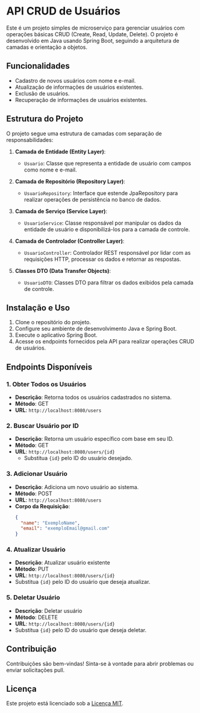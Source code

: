 # API CRUD de Usuários

Este é um projeto simples de microserviço para gerenciar usuários com operações básicas CRUD (Create, Read, Update, Delete). O projeto é desenvolvido em Java usando Spring Boot, seguindo a arquitetura de camadas e orientação a objetos.

## Funcionalidades

- Cadastro de novos usuários com nome e e-mail.
- Atualização de informações de usuários existentes.
- Exclusão de usuários.
- Recuperação de informações de usuários existentes.

## Estrutura do Projeto

O projeto segue uma estrutura de camadas com separação de responsabilidades:

1. **Camada de Entidade (Entity Layer)**:
   - `Usuario`: Classe que representa a entidade de usuário com campos como nome e e-mail.

2. **Camada de Repositório (Repository Layer)**:
   - `UsuarioRepository`: Interface que estende JpaRepository para realizar operações de persistência no banco de dados.

3. **Camada de Serviço (Service Layer)**:
   - `UsuarioService`: Classe responsável por manipular os dados da entidade de usuário e disponibilizá-los para a camada de controle.

4. **Camada de Controlador (Controller Layer)**:
   - `UsuarioController`: Controlador REST responsável por lidar com as requisições HTTP, processar os dados e retornar as respostas.

5. **Classes DTO (Data Transfer Objects)**:
   - `UsuarioDTO`: Classes DTO para filtrar os dados exibidos pela camada de controle.

## Instalação e Uso

1. Clone o repositório do projeto.
2. Configure seu ambiente de desenvolvimento Java e Spring Boot.
3. Execute o aplicativo Spring Boot.
4. Acesse os endpoints fornecidos pela API para realizar operações CRUD de usuários.

## Endpoints Disponíveis

### 1. Obter Todos os Usuários

- **Descrição**: Retorna todos os usuários cadastrados no sistema.
- **Método**: GET
- **URL**: `http://localhost:8080/users`

### 2. Buscar Usuário por ID

- **Descrição**: Retorna um usuário específico com base em seu ID.
- **Método**: GET
- **URL**: `http://localhost:8080/users/{id}`
  - Substitua `{id}` pelo ID do usuário desejado.

### 3. Adicionar Usuário

- **Descrição**: Adiciona um novo usuário ao sistema.
- **Método**: POST
- **URL**: `http://localhost:8080/users`
- **Corpo da Requisição**:
  ```json
  {
    "name": "ExemploName",
    "email": "exemploEmail@gmail.com"
  }

### 4. Atualizar Usuário 

- **Descrição**: Atualizar usuário existente
- **Método**: PUT
- **URL**: `http://localhost:8080/users/{id}`
- Substitua `{id}` pelo ID do usuário que deseja atualizar.

### 5. Deletar Usuário

- **Descrição**: Deletar usuário
- **Método**: DELETE
- **URL**: `http://localhost:8080/users/{id}`
- Substitua `{id}` pelo ID do usuário que deseja deletar.

## Contribuição

Contribuições são bem-vindas! Sinta-se à vontade para abrir problemas ou enviar solicitações pull.

## Licença

Este projeto está licenciado sob a [Licença MIT](LICENSE).
